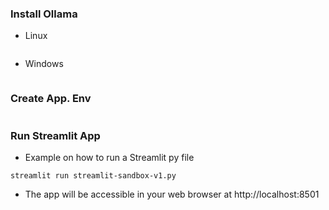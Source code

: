 ### Install Ollama
- Linux
```
```
- Windows
```
```
### Create App. Env
```
```

### Run Streamlit App
- Example on how to run a Streamlit py file
```
streamlit run streamlit-sandbox-v1.py
```
- The app will be accessible in your web browser at http://localhost:8501